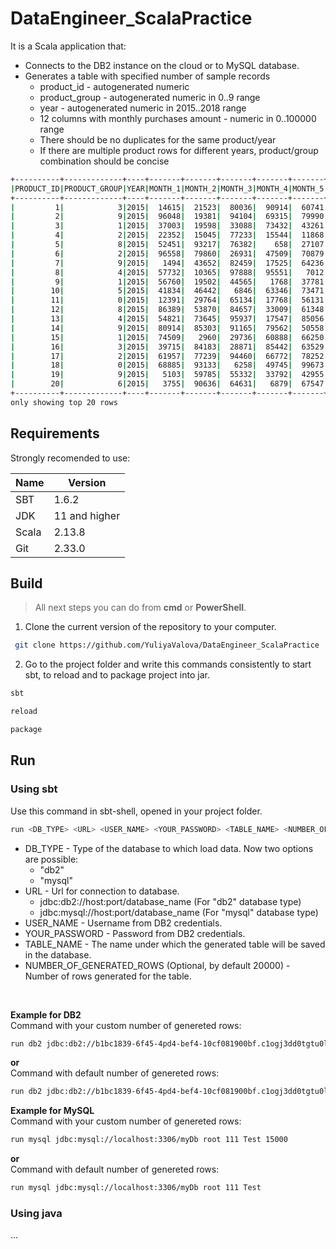 # DataEngineer_ScalaPractice
It is a Scala application that:
- Connects to the DB2 instance on the cloud or to MySQL database.
- Generates a table with specified number of sample records
   - product_id - autogenerated numeric
   - product_group - autogenerated numeric in 0..9 range
   - year - autogenerated numeric in 2015..2018 range
   - 12 columns with monthly purchases amount - numeric in 0..100000 range
   - There should be no duplicates for the same product/year
   - If there are multiple product rows for different years, product/group combination should be concise

```sh
+----------+-------------+----+-------+-------+-------+-------+-------+-------+-------+-------+-------+--------+--------+--------+
|PRODUCT_ID|PRODUCT_GROUP|YEAR|MONTH_1|MONTH_2|MONTH_3|MONTH_4|MONTH_5|MONTH_6|MONTH_7|MONTH_8|MONTH_9|MONTH_10|MONTH_11|MONTH_12|
+----------+-------------+----+-------+-------+-------+-------+-------+-------+-------+-------+-------+--------+--------+--------+
|         1|            3|2015|  14615|  21523|  80036|  90914|  60741|  89532|  50597|  49857|   8635|    8263|   41150|   72746|
|         2|            9|2015|  96048|  19381|  94104|  69315|  79990|   9393|  78665|  15577|  47372|   21797|   87715|   39186|
|         3|            1|2015|  37003|  19598|  33088|  73432|  43261|  48288|  26077|  15311|  10620|   35989|   16799|   31384|
|         4|            2|2015|  22352|  15045|  77233|  15544|  11868|  54509|  36917|  50491|  87679|    6861|   52090|   39246|
|         5|            8|2015|  52451|  93217|  76382|    658|  27107|  38078|  82580|  75636|  28327|   90511|   43596|   17962|
|         6|            2|2015|  96558|  79860|  26931|  47509|  70879|  55372|  50849|  70883|   2287|   14231|   66020|    5372|
|         7|            9|2015|   1494|  43652|  82459|  17525|  64236|  44902|  66207|  78152|   6779|   34984|   19754|   10574|
|         8|            4|2015|  57732|  10365|  97888|  95551|   7012|   5979|  13232|  41639|  19728|   52076|   71080|   89554|
|         9|            1|2015|  56760|  19502|  44565|   1768|  37781|  96102|  44964|  63942|  69791|   48281|    6677|   24254|
|        10|            5|2015|  41834|  46442|   6846|  63346|  73471|  60200|  67050|  75314|  83853|   33794|   38438|   47948|
|        11|            0|2015|  12391|  29764|  65134|  17768|  56131|  83640|  84867|  22921|  27903|   18110|   89642|   92019|
|        12|            8|2015|  86389|  53870|  84657|  33009|  61348|  26468|  53647|  50761|  60047|   94610|   24584|   29078|
|        13|            4|2015|  54821|  73645|  95937|  17547|  85056|  45450|  34630|  81893|  76028|   71022|   82996|   17145|
|        14|            9|2015|  80914|  85303|  91165|  79562|  50558|   7090|  20629|  67044|  16113|   44507|   16469|   71655|
|        15|            1|2015|  74509|   2960|  29736|  60888|  66250|  77978|   2266|  35715|   8549|    2891|   58800|   73462|
|        16|            3|2015|  39715|  84183|  28871|  85442|  63529|  40100|  58296|  51041|   8777|   21380|   46982|   61122|
|        17|            2|2015|  61957|  77239|  94460|  66772|  78252|  89642|  70356|   2929|  57172|   84640|   65759|   57011|
|        18|            0|2015|  68885|  93133|   6258|  49745|  99673|  56558|  65906|  85954|  60925|   72363|   29782|   34897|
|        19|            9|2015|   5103|  59785|  55332|  33792|  42955|   8219|  89019|  76573|  64752|   19409|   34708|   11897|
|        20|            6|2015|   3755|  90636|  64631|   6879|  67547|   8223|  85576|  29056|  41152|   89151|   35371|   91746|
+----------+-------------+----+-------+-------+-------+-------+-------+-------+-------+-------+-------+--------+--------+--------+
only showing top 20 rows
```
 
## Requirements
Strongly recomended to use:

| Name | Version |
| ------ | ------ |
| SBT | 1.6.2 |
| JDK | 11 and higher |
| Scala | 2.13.8 |
| Git | 2.33.0 |

## Build
>All next steps you can do from <b>cmd</b> or <b>PowerShell</b>.
1. Clone the current version of the repository to your computer.
```sh
 git clone https://github.com/YuliyaValova/DataEngineer_ScalaPractice
```
2. Go to the project folder and write this commands consistently to start sbt, to reload and to package project into jar.
```sh
sbt 
```
```sh
reload
```
```sh
package
```
## Run
### Using sbt
Use this command in sbt-shell, opened in your project folder.
```sh
run <DB_TYPE> <URL> <USER_NAME> <YOUR_PASSWORD> <TABLE_NAME> <NUMBER_OF_GENERATED_ROWS>
```
- DB_TYPE - Type of the database to which load data. Now two options are possible: 
   * "db2"
   * "mysql"
- URL - Url for connection to database.
   * jdbc:db2://host:port/database_name (For "db2" database type)
   * jdbc:mysql://host:port/database_name (For "mysql" database type)
- USER_NAME - Username from DB2 credentials. <br>
- YOUR_PASSWORD - Password from DB2 credentials. <br>
- TABLE_NAME - The name under which the generated table will be saved in the database. <br>
- NUMBER_OF_GENERATED_ROWS (Optional, by default 20000) - Number of rows generated for the table.
<br>

<b> Example for DB2 </b>
<br>
Command with your custom number of genereted rows:
```sh
run db2 jdbc:db2://b1bc1839-6f45-4pd4-bef4-10cf081900bf.c1ogj3dd0tgtu0lade00.databases.appdomain.cloud:34305/bludb qlf38947 CG745Jpa7a930Jvb Test 15000
```
<b> or </b>
<br>
Command with default number of genereted rows:
```sh
run db2 jdbc:db2://b1bc1839-6f45-4pd4-bef4-10cf081900bf.c1ogj3dd0tgtu0lade00.databases.appdomain.cloud:34305/bludb qlf38947 CG745Jpa7a930Jvb Test 
```
<b> Example for MySQL </b>
<br>
Command with your custom number of genereted rows:
```sh
run mysql jdbc:mysql://localhost:3306/myDb root 111 Test 15000
```
<b> or </b>
<br>
Command with default number of genereted rows:
```sh
run mysql jdbc:mysql://localhost:3306/myDb root 111 Test 
```
### Using java
...
 

